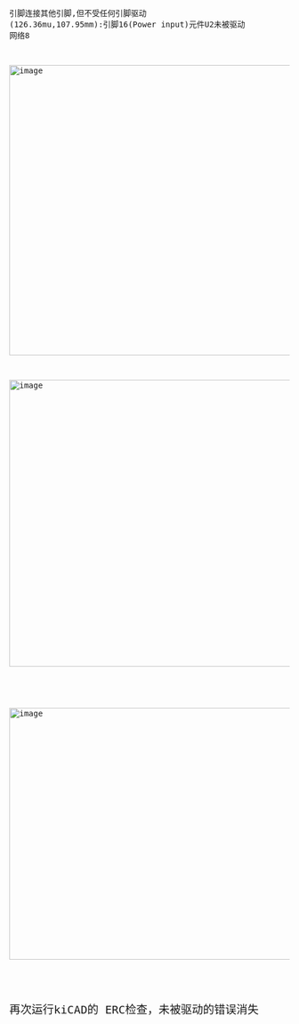 <pre>引脚连接其他引脚,但不受任何引脚驱动
(126.36mu,107.95mm):引脚16(Power input)元件U2未被驱动
网络8</pre><pre><br></pre><pre><a href="https://img2020.cnblogs.com/blog/601779/202010/601779-20201017122706048-680965797.png"><img width="693" height="521" title="image" style="display: inline; background-image: none;" alt="image" src="https://img2020.cnblogs.com/blog/601779/202010/601779-20201017122706511-1008390556.png" border="0"></a></pre><pre><br></pre><pre><a href="https://img2020.cnblogs.com/blog/601779/202010/601779-20201017122839607-1367589011.png"><img width="794" height="515" title="image" style="display: inline; background-image: none;" alt="image" src="https://img2020.cnblogs.com/blog/601779/202010/601779-20201017122840091-1331945584.png" border="0"></a></pre><pre><br></pre><pre><br></pre><pre><a href="https://img2020.cnblogs.com/blog/601779/202010/601779-20201017122840468-1049138298.png"><img width="766" height="452" title="image" style="display: inline; background-image: none;" alt="image" src="https://img2020.cnblogs.com/blog/601779/202010/601779-20201017122840810-667469080.png" border="0"></a></pre><pre><br></pre><pre><br></pre><pre><font size="5">再次运行kiCAD的 ERC检查，未被驱动的错误消失</font></pre><pre><br></pre><pre><br></pre><pre><br></pre><pre><br></pre><pre><br></pre><pre><br></pre><pre>
</pre>